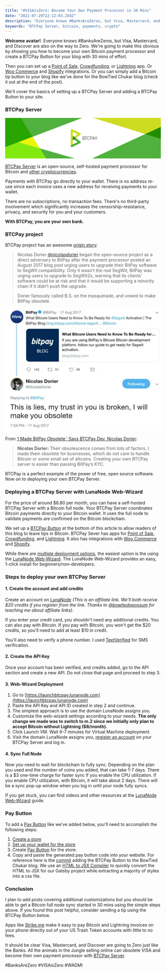 ```yaml
---
title: "#VISAisZero: Become Your Own Payment Processor in 30 Mins"
date: "2021-07-29T22:12:03.284Z"
description: "Everyone knows #BanksAreZeros, but Visa, Mastercard, and Discover are also on the way to Zero.  We're going to make this obvious by showing the Jungle how to become your own Bitcoin payment processor with 30 mins of effort."
keywords: "BTCPay Server, bitcoin, payments, crypto"
---
```


**Welcome avatar!**. Everyone knows #BanksAreZeros, but Visa, Mastercard, and Discover are also on the way to Zero.  We're going to make this obvious by showing you how to become your own Bitcoin payment processor and create a BTCPay Button for your blog with 30 mins of effort.

Then you can set up a [Point of Sale](https://docs.btcpayserver.org/Apps/#point-of-sale-app), [Crowdfunding](https://docs.btcpayserver.org/Apps/#crowdfunding-app), or [Lightning](https://docs.btcpayserver.org/Apps/#lightning-network-apps-lapps) app. Or [Woo Commerce](https://docs.btcpayserver.org/WooCommerce/) and [Shopify](https://docs.btcpayserver.org/Shopify/) integrations. Or you can simply add a Bitcoin tip button to your blog like we've done for the BowTied Chukar blog (check it out at the end of the post).

We'll cover the basics of setting up a BTCPay Server and adding a BTCPay Button to your site.

### BTCPay Server

![BTCPay_logo](./btcpay_logo.png)

[BTCPay Server](https://btcpayserver.org/) is an open-source, self-hosted payment processor for Bitcoin and [other cryptocurrencies](https://docs.btcpayserver.org/FAQ/FAQ-Altcoin/#which-coins-does-btcpay-server-support).

Payments with BTCPay go directly to your wallet. There is no address re-use since each invoice uses a new address for receiving payments to your wallet.

There are no subscriptions, no transaction fees. There's no third-party involvement which significantly increases the censorship-resistance, privacy, and security for you and your customers.

**With BTCPay, you are your own bank.**

### BTCPay project

BTCPay project has an awesome [origin story](https://bitcoinmagazine.com/technical/btcpay-server-is-bitcoins-open-source-unicorn):

> Nicolas Dorier [@nicolasdorier](https://twitter.com/nicolasdorier) began the open-source project as a direct adversary to BitPay after the payment processor posted an August 2017 blog post urging users to upgrade their BitPay software to SegWit compatibility. Only it wasn’t the real SegWit; BitPay was urging users to upgrade to SegWit2x, warning that its clients’ software could be at risk and that it would be supporting a minority chain if it didn’t push the upgrade.

> Dorier famously called B.S. on the masquerade, and vowed to make BitPay obsolete.

![Tweet](./tweet.jpg)

From [‘I Made BitPay Obsolete,’ Says BTCPay Dev, Nicolas Dorier](https://thebitcoinnews.com/i-made-bitpay-obsolete-says-btcpay-dev-nicolas-dorier/):

> **Nicolas Dorier:** Their obsolescence comes from lots of factors. I made them obsolete for businesses, which do not care to handle Bitcoin or some small set of altcoins. Creating your own BTCPay server is easier than passing BitPay’s KYC.

BTCPay is a perfect example of the power of free, open source software.  Now on
to deploying your own BTCPay Server.


### Deploying a BTCPay Server with LunaNode Web-Wizard

For the price of around $8.80 per month, you can have a self-hosted BTCPay Server with a Bitcoin full node.  Your BTCPay Server coordinates Bitcoin payments directly to your Bitcoin wallet.  It uses the full node to validate payments are confirmed on the Bitcoin blockchain.

We set up a [BTCPay Button](https://docs.btcpayserver.org/Apps/#payment-button) at the bottom of this article to allow readers of this blog to leave tips in Bitcoin.  BTCPay Sever has apps for [Point of Sale](https://docs.btcpayserver.org/Apps/#point-of-sale-app), [Crowdfunding](https://docs.btcpayserver.org/Apps/#crowdfunding-app), and [Lightning](https://docs.btcpayserver.org/Apps/#lightning-network-apps-lapps). It also has integrations with [Woo Commerce](https://docs.btcpayserver.org/WooCommerce/) and [Shopify](https://docs.btcpayserver.org/Shopify/).

While there are [multiple deployment options](https://docs.btcpayserver.org/Deployment/), the easiest option is the using the [LunaNode Web-Wizard](https://docs.btcpayserver.org/LunaNodeWebDeployment/).  The LunaNode Web-Wizard provides an easy, 1-click install for beginners/non-developers.

### Steps to deploy your own BTCPay Server

#### 1. Create the account and add credits

Create an account on [LunaNode](https://www.lunanode.com/?r=17252) *(This is an affiliate link.  We'll both receive $20 credits if you register from the link.  Thanks to [@bowtiedopossum](https://twitter.com/bowtiedopossum) for teaching me about affiliate links)*.

If you enter your credit card, you shouldn't need any additional credits.  You can also pay with Bitcoin.  If you pay with Bitcoin, you won't get the $20 credits, so you'll need to add at least $10 in credit.

You'll also need to verify a phone number.  I used [TextVerified](https://www.textverified.com/) for SMS verification.

#### 2. Create the API Key

Once your account has been verified, and credits added, go to the API section and create a new API. Do not close that page and proceed to step 3.

#### 3. Web-Wizard Deployment

1. Go to [https://launchbtcpay.lunanode.com](https://launchbtcpay.lunanode.com)
2. Paste the API Key and API ID created in step 2 and continue.
3. The simplest approach is to use the domain LunaNode assigns you.
4. Customize the web-wizard settings according to your needs.  **The only change we made was to switch to m.2 since we initially only plan to accept Bitcoin without Lightning ($8/month).**
5. Click Launch VM. Wait 6-7 minutes for Virtual Machine deployment.
6. Visit the domain LunaNode assigns you, [register an account](https://docs.btcpayserver.org/RegisterAccount/) on your BTCPay Server and log in.

#### 4. Sync Full Node

Now you need to wait for blockchain to fully sync. Depending on the plan you used and the number of coins you added, that can take 1-7 days. There is a $3 one-time charge for faster sync if you enable the CPU utilization. If you enable CPU utilization, with Bitcoin, it will take about 2 days. There will be a sync pop-up window when you log in until your node fully syncs.

If you get stuck, you can find videos and other resources at the [LunaNode Web-Wizard](https://docs.btcpayserver.org/LunaNodeWebDeployment/) guide.

### Pay Button

To add a [Pay Button](https://docs.btcpayserver.org/Apps/#payment-button) like we’ve added below, you'll need to accomplish the following steps:
1. [Create a store](https://docs.btcpayserver.org/CreateStore/)
2. [Set up your wallet for the store](https://docs.btcpayserver.org/WalletSetup/)
3. Create [Pay Button](https://docs.btcpayserver.org/Apps/#payment-button) for the store.
4. Copy and paste the generated pay button code into your website.  For reference here is the [commit](https://github.com/bowtiedchukar/bowtiedchukar-blog/commit/306625b278126347200937df14ce53f5b9f75806) adding the BTCPay Button to the BowTied Chukar blog.  We use an [HTML to JSX Compiler](https://magic.reactjs.net/htmltojsx.htm) to quickly convert the HTML to JSX for our Gatsby project while extracting a majority of styles into a css file.

### Conclusion

I plan to add posts covering additional customizations but you should be able to get a Bitcoin full node sync started in 30 mins using the simple steps above.  If you found this post helpful, consider sending a tip using the BTCPay Button below.

Apps like [Strike.me](https://strike.me/) make it easy to pay Bitcoin and Lightning invoices on your phone directly out of your US Trash Token accounts with little to no fees.

It should be clear Visa, Mastercard, and Discover are going to Zero just like the Banks.  All the animals in the Jungle selling online can obsolete VISA and become their own payment processor with [BTCPay Server](https://btcpayserver.org/).

#BanksAreZero #VISAisZero #WAGMI
